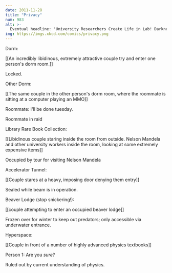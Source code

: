 ```yaml
---
date: 2011-11-28
title: "Privacy"
num: 983
alt: >-
  Eventual headline: 'University Researchers Create Life in Lab! Darkness, Faulty Condoms Blamed.'
img: https://imgs.xkcd.com/comics/privacy.png
---
```

Dorm:

[[An incredibly libidinous, extremely attractive couple try and enter one person's dorm room.]]

Locked.

Other Dorm:

[[The same couple in the other person's dorm room, where the roommate is sitting at a computer playing an MMO]]

Roommate: I'll be done tuesday.

Roommate in raid

Library Rare Book Collection:

[[Libidinous couple staring inside the room from outside.  Nelson Mandela and other university workers inside the room, looking at some extremely expensive items]]

Occupied by tour for visiting Nelson Mandela

Accelerator Tunnel:

[[Couple stares at a heavy, imposing door denying them entry]]

Sealed while beam is in operation.

Beaver Lodge (stop snickering!):

[[couple attempting to enter an occupied beaver lodge]]

Frozen over for winter to keep out predators; only accessible via underwater entrance.

Hyperspace:

[[Couple in front of a number of highly advanced physics textbooks]]

Person 1: Are you *sure*?

Ruled out by current understanding of physics.

